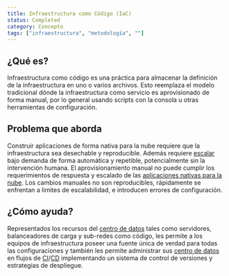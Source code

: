 ```yaml
---
title: Infraestructura como Código (IaC)
status: Completed
category: Concepto
tags: ["infraestructura", "metodología", ""]
---
```


## ¿Qué es?

Infraestructura como código es una práctica para almacenar la definición de la infraestructura en uno o varios archivos.
Esto reemplaza el modelo tradicional dónde la infraestructura como servicio es aprovisionado de forma manual,
por lo general usando scripts con la consola u otras herramientas de configuración.

## Problema que aborda

Construir aplicaciones de forma nativa para la nube requiere que la infraestructura sea desechable y reproducible.
Además requiere [escalar](/es/scalability/) bajo demanda de forma automática y repetible, potencialmente sin la intervención humana.
El aprovisionamiento manual no puede cumplir los requerimientos de respuesta y escalado de las [aplicaciones nativas para la nube](/es/cloud-native-apps/).
Los cambios manuales no son reproducibles, rápidamente se enfrentan a limites de escalabilidad, e introducen errores de configuración.

## ¿Cómo ayuda?

Representados los recursos del [centro de datos](/es/data-center/) tales como servidores, balanceadores de carga y sub-redes como código,
les permite a los equipos de infraestructura poseer una fuente única de verdad para todas las configuraciones y
también les permite administrar sus [centro de datos](/es/data-center/) en flujos de [CI](/es/continuous-integration/)/[CD](/es/continuous-delivery/)
implementando un sistema de control de versiones y estrategias de despliegue.
